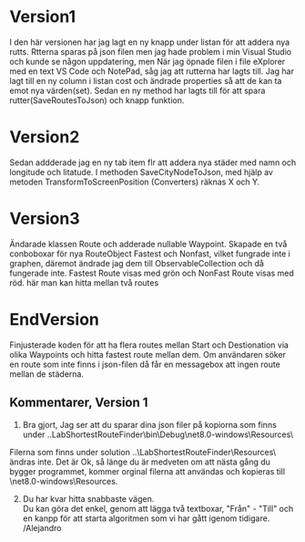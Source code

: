 # Version1
I den här versionen har jag lagt en ny knapp under listan för att addera nya rutts. Rtterna sparas på json filen men jag hade problem i min Visual Studio och kunde se någon uppdatering, men När jag öpnade filen i file eXplorer med en text VS Code och NotePad, såg jag att rutterna har lagts till. 
Jag har lagt till en ny column i listan cost och ändrade properties så att de kan ta emot nya värden(set). Sedan en ny method har lagts till för att spara rutter(SaveRoutesToJson) och knapp funktion. 

# Version2 
Sedan addderade jag en ny tab item flr att addera nya städer med namn och longitude och litatude. I methoden SaveCityNodeToJson, med hjälp av metoden TransformToScreenPosition (Converters) räknas X och Y.

# Version3
Ändarade klassen Route och adderade nullable Waypoint. Skapade en två conboboxar för nya RouteObject Fastest och Nonfast, vilket fungrade inte i graphen, däremot ändrade jag dem till ObservableCollection och då fungerade inte. Fastest Route visas med grön och NonFast Route visas med röd. här man kan hitta mellan två routes

# EndVersion
Finjusterade koden för att ha flera routes mellan Start och Destionation via olika Waypoints och hitta fastest route mellan dem. Om användaren söker en route som inte finns i json-filen då får en messagebox att ingen route mellan de städerna.

## Kommentarer, Version 1
1. Bra gjort, Jag ser att du sparar dina json filer på kopiorna som finns under ..LabShortestRouteFinder\bin\Debug\net8.0-windows\Resources\

Filerna som finns under solution ..\LabShortestRouteFinder\Resources\ ändras inte. 
Det är Ok, så länge du är medveten om att nästa gång du bygger programmet, kommer orginal filerna att användas och kopieras till \net8.0-windows\Resources\.

2. Du har kvar hitta snabbaste vägen.  
Du kan göra det enkel, genom att lägga två textboxar, "Från" - "Till" och en kanpp för att starta algoritmen som vi har gått igenom tidigare.
/Alejandro
   
